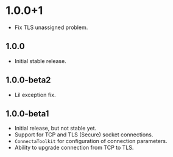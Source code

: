 # 1.0.0+1

- Fix TLS unassigned problem.

## 1.0.0

- Initial stable release.

## 1.0.0-beta2

- Lil exception fix.

## 1.0.0-beta1

- Initial release, but not stable yet.
- Support for TCP and TLS (Secure) socket connections.
- `ConnectaToolkit` for configuration of connection parameters.
- Ability to upgrade connection from TCP to TLS.

